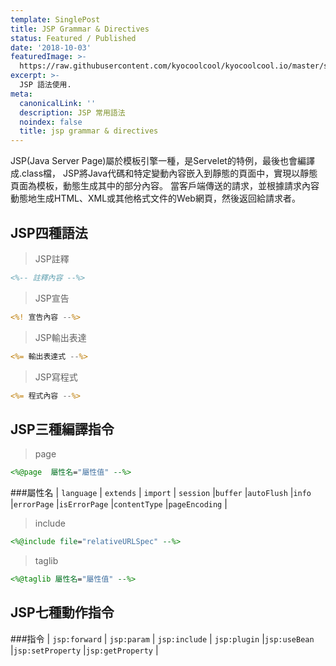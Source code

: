 ```yaml
---
template: SinglePost
title: JSP Grammar & Directives
status: Featured / Published
date: '2018-10-03'
featuredImage: >-
  https://raw.githubusercontent.com/kyocoolcool/kyocoolcool.io/master/static/images/logo/jsp.png
excerpt: >-
  JSP 語法使用.
meta:
  canonicalLink: ''
  description: JSP 常用語法
  noindex: false
  title: jsp grammar & directives
---
```

JSP(Java Server Page)屬於模板引擎一種，是Servelet的特例，最後也會編譯成.class檔，
JSP將Java代碼和特定變動內容嵌入到靜態的頁面中，實現以靜態頁面為模板，動態生成其中的部分內容。
當客戶端傳送的請求，並根據請求內容動態地生成HTML、XML或其他格式文件的Web網頁，然後返回給請求者。

## JSP四種語法
>JSP註釋
```jsp
<%-- 註釋內容 --%>
```

>JSP宣告
```jsp
<%! 宣告內容 --%>
```

>JSP輸出表達
```jsp
<%= 輸出表達式 --%>
```

>JSP寫程式
```jsp
<%= 程式內容 --%>
```

## JSP三種編譯指令
>page
```jsp
<%@page  屬性名="屬性值" --%>
```
###屬性名
 | `language` | `extends` | `import` | `session` |`buffer` |`autoFlush` |`info` |`errorPage` |`isErrorPage` |`contentType` |`pageEncoding` |
 
 >include
 ```jsp
 <%@include file="relativeURLSpec" --%>
 ```

>taglib
 ```jsp
 <%@taglib 屬性名="屬性值" --%>
 ```

## JSP七種動作指令
###指令
 | `jsp:forward` | `jsp:param` | `jsp:include` | `jsp:plugin` |`jsp:useBean` |`jsp:setProperty` |`jsp:getProperty` |
